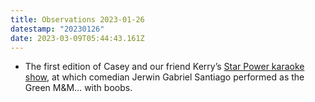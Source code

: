 ```yaml
---
title: Observations 2023-01-26
datestamp: "20230126"
date: 2023-03-09T05:44:43.161Z
---
```

- The first edition of Casey and our friend Kerry’s [Star Power karaoke show](https://www.instagram.com/p/Co3LGR0raQ9/?hl=en), at which comedian Jerwin Gabriel Santiago performed as the Green M&M… with boobs.